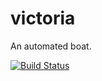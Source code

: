 # victoria

An automated boat.

[![Build Status](https://travis-ci.org/grossadamm/victoria.svg?branch=master)](https://travis-ci.org/grossadamm/victoria)

